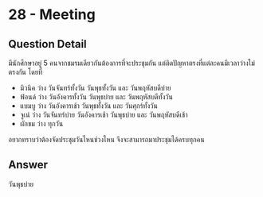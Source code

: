 # 28 - Meeting
## Question Detail
มีนักศึกษาอยู่ 5 คนจากชมรมเดียวกันต้องการที่จะประชุมกัน แต่ติดปัญหาตรงที่แต่ละคนมีเวลาว่างไม่ตรงกัน โดยที่

- มิวนิค ว่าง วันจันทร์ทั้งวัน วันพุธทั้งวัน และ วันพฤหัสบดีบ่าย
- ฟ้อนด์ ว่าง วันอังคารทั้งวัน วันพุธบ่าย และ วันพฤหัสบดีทั้งวัน
- แบมบู ว่าง วันอังคารเช้า วันพุธทั้งวัน และ วันศุกร์ทั้งวัน
- จูเน่ ว่าง วันจันทร์บ่าย วันอังคารเช้า วันพุธบ่าย และ วันพฤหัสบดีเช้า
- ผักขม ว่าง ทุกวัน

อยากทราบว่าต้องจัดประชุมวันไหนช่วงไหน จึงจะสามารถมาประชุมได้ครบทุกคน

## Answer
วันพุธบ่าย
